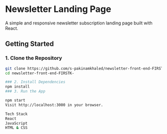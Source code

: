 #  Newsletter Landing Page

A simple and responsive newsletter subscription landing page built with React.

##  Getting Started

### 1. Clone the Repository

```bash
git clone https://github.com/s-pakinamkhaled/newsletter-front-end-FIRSTK-.git
cd newsletter-front-end-FIRSTK-

### 2. Install Dependencies
npm install
### 3. Run the App

npm start
Visit http://localhost:3000 in your browser.

Tech Stack
React
JavaScript
HTML & CSS

